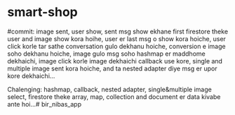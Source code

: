 # smart-shop

#commit: image sent, user show, sent msg show
ekhane first firestore theke user and image show kora hoihe, user er last msg o show kora hoiche,
 user click korle tar sathe conversation gulo dekhanu hoiche, conversion e image soho dekhanu hoiche, image gulo msg soho hashmap er maddhome dekhaichi, image click korle image dekhaichi callback use kore,
 single and multiple image sent kora hoiche, and ta nested adapter diye msg er upor kore dekhaichi...
 
 Chalenging: hashmap, callback, nested adapter, single&multiple image select,    firestore theke array, map, collection and document er data kivabe ante hoi...# bir_nibas_app
